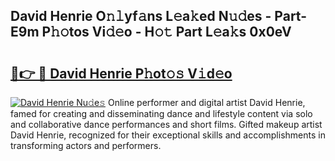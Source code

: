## David Henrie O𝚗𝚕yf𝚊ns L𝚎a𝚔ed N𝚞𝚍es - Part-E9m P𝚑𝚘tos Vi𝚍𝚎o - H𝚘𝚝 Part L𝚎a𝚔s 0x0eV

# <h2><a href="http://kf1sylx.oniu.top/?m=David+Henrie">🔗👉 🔴 David Henrie P𝚑ot𝚘𝚜 V𝚒d𝚎o</a></h2>

[![David Henrie Nu𝚍e𝚜](https://i.imgur.com/0qMVB7G.gif)](http://kf1sylx.oniu.top/?m=David+Henrie)
Online performer and digital artist David Henrie, famed for creating and disseminating dance and lifestyle content via solo and collaborative dance performances and short films. Gifted makeup artist David Henrie, recognized for their exceptional skills and accomplishments in transforming actors and performers.  
